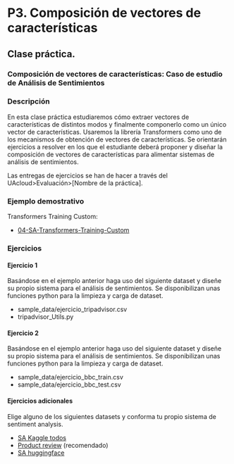 
P3. Composición de vectores de características
====================================

## **Clase práctica.**

### Composición de vectores de características: Caso de estudio de Análisis de Sentimientos

<!-- **Autores:**

- [Yoan Gutiérrez Vázquez][yoan]
- [José Ignacio Abreu Salas][abreu] -->

### Descripción

En esta clase práctica estudiaremos cómo extraer vectores de  características de distintos modos y finalmente componerlo como un único vector de características. Usaremos la librería Transformers como uno de los mecanismos de obtención de vectores de características.
Se orientarán ejercicios a resolver en los que el estudiante deberá proponer y diseñar la composición de vectores de  características para alimentar sistemas de análisis de sentimientos.

Las entregas de ejercicios se han de hacer a través del UAcloud>Evaluación>[Nombre de la práctica].

### Ejemplo demostrativo

Transformers Training Custom:

- [04-SA-Transformers-Training-Custom]

### Ejercicios

#### Ejercicio 1

Basándose en el ejemplo anterior haga uso del siguiente dataset y diseñe su propio sistema para el análisis de sentimientos. Se disponibilizan unas funciones python para la limpieza y carga de dataset.

- sample_data/ejercicio_tripadvisor.csv
- tripadvisor_Utils.py

#### Ejercicio 2

Basándose en el ejemplo anterior haga uso del siguiente dataset y diseñe su propio sistema para el análisis de sentimientos. Se disponibilizan unas funciones python para la limpieza y carga de dataset.

- sample_data/ejercicio_bbc_train.csv
- sample_data/ejercicio_bbc_test.csv

#### Ejercicios adicionales

Elige alguno de los siguientes datasets y conforma tu propio sistema de sentiment analysis.

- [SA Kaggle todos][kaggle]
- [Product review][product] (recomendado)
- [SA huggingface][huggingface]

[huggingface]: https://huggingface.co/datasets?search=sentiment
[product]: https://www.kaggle.com/arbazkhan971/product-sentiment-analysis
[kaggle]: https://www.kaggle.com/search?q=sentiment+analysis+in%3Adatasets

[04-SA-Transformers-Training-Custom]: https://github.com/TeachingTextMining/TextClassification/tree/main/04-SA-Transformers-Training-Custom


[yoan]: https://orcid.org/0000-0002-4052-7427
[abreu]: https://orcid.org/0000-0002-4637-4206